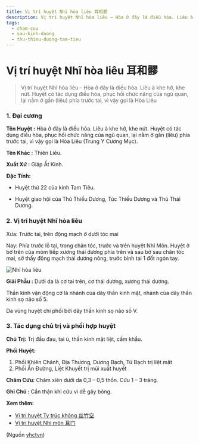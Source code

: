 ```yaml
---
title: Vị trí huyệt Nhĩ hòa liêu 耳和髎
description: Vị trí huyệt Nhĩ hòa liêu – Hòa ở đây là điều hòa. Liêu à khe hở, khe nứt. Huyệt có tác dụng điều hòa, phục hồi chức năng của ngũ quan, lại nằm ở gần (liêu) phía trước tai, vì vậy gọi là Hòa Liêu
tags:
  - cham-cuu
  - sau-kinh-duong
  - thu-thieu-duong-tam-tieu
---
```


# Vị trí huyệt Nhĩ hòa liêu 耳和髎 

> Vị trí huyệt Nhĩ hòa liêu – Hòa ở đây là điều hòa. Liêu à khe hở, khe nứt. Huyệt có tác dụng điều hòa, phục hồi chức năng của ngũ quan, lại nằm ở gần (liêu) phía trước tai, vì vậy gọi là Hòa Liêu

### 1. Đại cương

**Tên Huyệt :** Hòa ở đây là điều hòa. Liêu à khe hở, khe nứt. Huyệt có tác dụng điều hòa, phục hồi chức năng của ngũ quan, lại nằm ở gần (liêu) phía trước tai, vì vậy gọi là Hòa Liêu (Trung Y Cương Mục).

**Tên Khác :** Thiên Liêu.

**Xuất Xứ :** Giáp Ất Kinh.

**Đặc Tính:**

+ Huyệt thứ 22 của kinh Tam Tiêu.

+ Huyệt giao hội của Thủ Thiếu Dương, Túc Thiếu Dương và Thủ Thái Dương.

### 2. Vị trí huyệt Nhĩ hòa liêu

Xưa: Trước tai, trên động mạch ở dưới tóc mai

Nay: Phía trước lỗ tai, trong chân tóc, trước và trên huyệt Nhĩ Môn. Huyệt ở bờ trên của mỏm tiếp xương thái dương phía trên và sau bờ sau chân tóc mai, sờ thấy động mạch thái dương nông, trước bình tai 1 đốt ngón tay.

![Nhĩ hòa liêu](/imgs/yhctvn/huyet-nhi-hoa-lieu-300x169.jpg)

**Giải Phẫu :** Dưới da là cơ tai trên, cơ thái dương, xương thái dương.

Thần kinh vận động cơ là nhánh của dây thần kinh mặt, nhánh của dây thần kinh sọ não số 5.

Da vùng huyệt chi phối bởi dây thần kinh sọ não số V.

### 3. Tác dụng chủ trị và phối hợp huyệt

**Chủ Trị:** Trị đầu đau, tai ù, thần kinh mặt liệt, cấm khẩu.

**Phối Huyệt:**

1. Phối Khiên Chánh, Địa Thương, Dương Bạch, Tứ Bạch trị liệt mặt
2. Phối Ấn Đường, Liệt Khuyết trị mũi xuất huyết

**Châm Cứu:** Châm xiên dưới da 0,3 – 0,5 thốn. Cứu 1 – 3 tráng.

**Ghi Chú :** Cẩn thận khi cứu vì dễ gây bỏng.

**Xem thêm:**

* [Vị trí huyệt Ty trúc không 丝竹空](/yhctvn/vi-tri-huyet-ty-truc-khong-%e4%b8%9d%e7%ab%b9%e7%a9%ba)
* [Vị trí huyệt Nhĩ môn 耳门](/yhctvn/vi-tri-huyet-nhi-mon-%e8%80%b3%e9%97%a8)

(Nguồn <a href="https://yhctvn.com/vi-tri-huyet-nhi-hoa-lieu-耳和髎/" target="_blank">yhctvn</a>)

